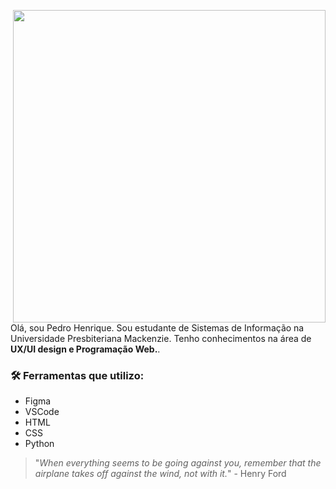 <p align="center">
    <img src="home.svg" min-width="500px" max-width="500px" width="500px" align="right" src="https://github.com/Pedro-Henrique05/Pedro-Henrique05/blob/main/home.svg">

Olá, sou Pedro Henrique. Sou estudante de Sistemas de Informação na Universidade Presbiteriana Mackenzie. Tenho conhecimentos na área de <b> UX/UI design e Programação Web.</b>.
<br>

### 🛠 Ferramentas que utilizo:
- Figma
- VSCode
- HTML
- CSS
- Python

> "*When everything seems to be going against you, remember that the airplane takes off against the wind, not with it.*" - Henry Ford
